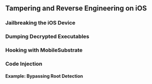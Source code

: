 ## Tampering and Reverse Engineering on iOS

### Jailbreaking the iOS Device

### Dumping Decrypted Executables

### Hooking with MobileSubstrate

### Code Injection

#### Example: Bypassing Root Detection
